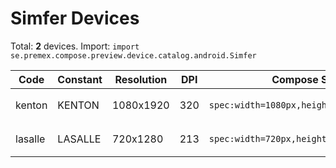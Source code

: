 # Simfer Devices

Total: **2** devices. Import: `import se.premex.compose.preview.device.catalog.android.Simfer`

| Code | Constant | Resolution | DPI | Compose Spec | Preview Usage |
|------|----------|------------|-----|-------------|---------------|
| kenton | KENTON | 1080x1920 | 320 | `spec:width=1080px,height=1920px,dpi=320` | `@Preview(device = Simfer.KENTON)` |
| lasalle | LASALLE | 720x1280 | 213 | `spec:width=720px,height=1280px,dpi=213` | `@Preview(device = Simfer.LASALLE)` |

<!-- Generated automatically. Do not edit manually. -->
